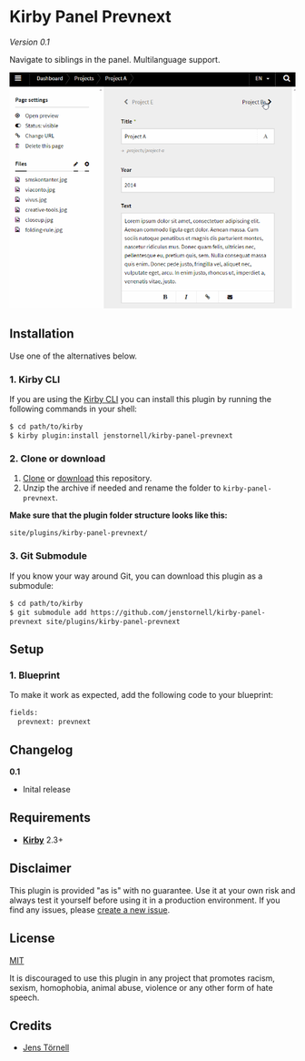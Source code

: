 # Kirby Panel Prevnext

*Version 0.1*

Navigate to siblings in the panel. Multilanguage support.

![Screenshot](docs/prevnext.gif)

## Installation

Use one of the alternatives below.

### 1. Kirby CLI

If you are using the [Kirby CLI](https://github.com/getkirby/cli) you can install this plugin by running the following commands in your shell:

```
$ cd path/to/kirby
$ kirby plugin:install jenstornell/kirby-panel-prevnext
```

### 2. Clone or download

1. [Clone](https://github.com/jenstornell/kirby-panel-prevnext.git) or [download](https://github.com/jenstornell/kirby-panel-prevnext/archive/master.zip)  this repository.
2. Unzip the archive if needed and rename the folder to `kirby-panel-prevnext`.

**Make sure that the plugin folder structure looks like this:**

```
site/plugins/kirby-panel-prevnext/
```

### 3. Git Submodule

If you know your way around Git, you can download this plugin as a submodule:

```
$ cd path/to/kirby
$ git submodule add https://github.com/jenstornell/kirby-panel-prevnext site/plugins/kirby-panel-prevnext
```

## Setup

### 1. Blueprint

To make it work as expected, add the following code to your blueprint:

```
fields:
  prevnext: prevnext
```

## Changelog

**0.1**

- Inital release 

## Requirements

- [**Kirby**](https://getkirby.com/) 2.3+

## Disclaimer

This plugin is provided "as is" with no guarantee. Use it at your own risk and always test it yourself before using it in a production environment. If you find any issues, please [create a new issue](https://github.com/jenstornell/kirby-panel-prevnext/issues/new).

## License

[MIT](https://opensource.org/licenses/MIT)

It is discouraged to use this plugin in any project that promotes racism, sexism, homophobia, animal abuse, violence or any other form of hate speech.

## Credits

- [Jens Törnell](https://github.com/jenstornell)